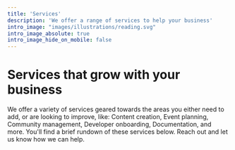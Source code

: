 ```yaml
---
title: 'Services'
description: 'We offer a range of services to help your business'
intro_image: "images/illustrations/reading.svg"
intro_image_absolute: true
intro_image_hide_on_mobile: false
---
```


# Services that grow with your business

We offer a variety of services geared towards the areas you either need to add, or are looking to improve, like: Content creation, Event planning, Community management, Developer onboarding, Documentation, and more. You'll find a brief rundown of these services below. Reach out and let us know how we can help.
